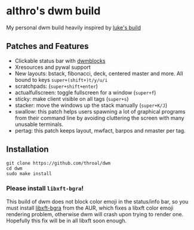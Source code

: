 # althro's dwm build
My personal dwm build heavily inspired by [luke's build](https://github.com/lukesmithxyz/dwm)

## Patches and Features
- Clickable status bar with [dwmblocks](https://github.com/throal/dwmblocks)
- Xresources and pywal support
- New layouts: bstack, fibonacci, deck, centered master and more. All bound to keys `super+(shift+)t/y/u/i`
- scratchpads: (`super+shift+enter`)
- actualfullscreen: toggle fullscreen for a window (`super+f`)
- sticky: make client visible on all tags (`super+s`)
- stacker: move the windows up the stack manually (`super+K/J`)
- swallow: this patch helps users spawning a lot of graphical programs from their command line by avoiding cluttering the screen with many unusable terminals.
- pertag: this patch keeps layout, mwfact, barpos and nmaster per tag.

## Installation
```
git clone https://github.com/throal/dwm
cd dwm
sudo make install
```

### Please install `libxft-bgra`!
This build of dwm does not block color emoji in the status/info bar, so you must install [libxft-bgra](https://aur.archlinux.org/packages/libxft-bgra/) from the AUR, which fixes a libxft color emoji rendering problem, otherwise dwm will crash upon trying to render one. Hopefully this fix will be in all libxft soon enough.
